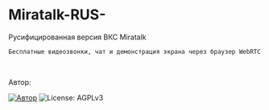 # Miratalk-RUS-
Русифицированная версия ВКС Miratalk

`Бесплатные видеозвонки, чат и демонстрация экрана через браузер WebRTC`

<br>

Автор:

[![Автор](https://img.shields.io/badge/Author-Miroslav-brightgreen.svg)](https://github.com/miroslavpejic85/mirotalk)
![License: AGPLv3](https://img.shields.io/badge/License-AGPLv3-blue.svg)
